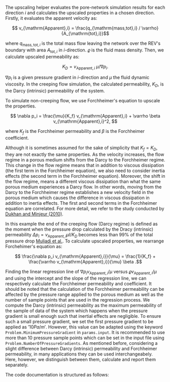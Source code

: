 The upscaling helper evaluates the pore-network simulation results for each direction $`i`$ and calculates the upscaled properties in a chosen direction. Firstly, it evaluates the apparent velocity as:

```math
     v_{\mathrm{Apparent},i} = \frac{q_{\mathrm{mass,tot},i} / \varrho}{A_{\mathrm{tot},i}}
``` 

where $`q_{\mathrm{mass,tot},i}`$ is the total mass flow leaving the network over the REV's boundary with area
$`A_{\mathrm{tot},i}`$ in $`i`$-direction. $`\varrho `$ is the fluid mass density. Then, we calculate upscaled permeability as:

```math
 K_D = v_{\mathrm{Apparent},i}  ~ \mu / \nabla p_i.
```
$`\nabla p_i`$ is a given pressure gradient in $`i`$-direction and $`\mu`$ the fluid dynamic viscosity. In the creeping flow simulation, the calculated permeability, $`K_D`$, is the Darcy (intrinsic) permeability of the system.

To simulate non-creeping flow, we use Forchheimer's equation to upscale the properties. 
```math
 \nabla p_i = \frac{\mu}{K_f} v_{\mathrm{Apparent},i} + \varrho \beta v_{\mathrm{Apparent},i}^2, 
```
where $`K_f`$ is the Forchheimer permeability and $`\beta`$ is the Forchheimer coefficient.

Although it is sometimes assumed for the sake of simplicity that $`K_f = K_D`$, they are not exactly the same properties. As the velocity increases, the flow regime in a porous medium shifts from the Darcy to the Forchheimer regime. This change in the flow regime means that in addition to viscous dissipation (the first term in the Forchheimer equation), we also need to consider inertia effects (the second term in the Forchheimer equation). Moreover, the shift in the flow regime, means a different viscous dissipation than what the same porous medium experiences a Darcy flow. In other words, moving from the Darcy to the Forchheimer regime establishes a new velocity field in the porous medium which causes the difference in viscous dissipation in addition to inertia effects. The first and second terms in the Forchheimer equation are correlated. For more detail, we refer to the study conducted by [Dukhan and Minjeur (2010)](http://dx.doi.org/10.1007/s10934-010-9393-1).

In this example the end of the creeping flow (Darcy regime) is defined as the moment when the pressure drop calculated by the Dracy (intrinsic) permeability $`\Delta p_i = v_{\mathrm{Apparent},i} \mu l/ K_D`$ becomes less than 99% of the total pressure drop [Muljadi et al.](https://doi.org/10.1016/j.advwatres.2015.05.019).
To calculate upscaled properties, we rearrange Forchehimer's equation as:

```math
 \frac{\nabla p_i v_{\mathrm{Apparent},i}}{\mu} = \frac{1}{K_f} + \frac{\varrho v_{\mathrm{Apparent},i}}{\mu} \beta .
```
Finding the linear regression line of $`\nabla p_i v_{\mathrm{Apparent},i}/\mu `$ versus $`\varrho v_{\mathrm{Apparent},i}/\mu `$ and using the intercept and the slope of the regression line, we can respectively calculate the Forchheimer permeability and coefficient. It should be noted that the calculation of the Forchheimer permeability can be affected by the pressure range applied to the porous medium as well as the number of sample points that are used in the regression process. We compute the Darcy (intrinsic) permeability as the maximum permeability of the sample of data of the system which happens when the pressure gradient is small enough such that inertial effects are negligible. To ensure such a small pressure gradient, we set the first pressure gradient to be applied as $'10 Pa/m'$. However, this value can be adapted using the keyword `Problem.MinimumPressureGradient` in `params.input`. It is recommended to use more than 10 pressure sample points which can be set in the input file using `Problem.NumberOfPressureGradients`. As mentioned before, considering a slight difference between Darcy (intrinsic) permeability and Forchheimer permeability, in many applications they can be used interchangeabely. Here, however, we distinguish between them, calculate and report them separately.

The code documentation is structured as follows:
